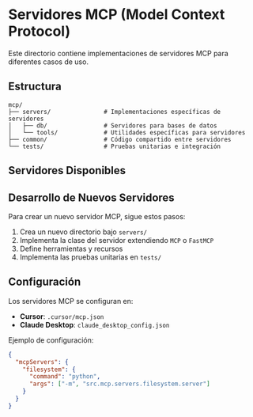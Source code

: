 # Servidores MCP (Model Context Protocol)

Este directorio contiene implementaciones de servidores MCP para diferentes casos de uso.

## Estructura

```
mcp/
├── servers/               # Implementaciones específicas de servidores
│   ├── db/                # Servidores para bases de datos
│   └── tools/             # Utilidades específicas para servidores
├── common/                # Código compartido entre servidores
└── tests/                 # Pruebas unitarias e integración
```

## Servidores Disponibles



## Desarrollo de Nuevos Servidores

Para crear un nuevo servidor MCP, sigue estos pasos:

1. Crea un nuevo directorio bajo `servers/`
2. Implementa la clase del servidor extendiendo `MCP` o `FastMCP`
3. Define herramientas y recursos
4. Implementa las pruebas unitarias en `tests/`

## Configuración

Los servidores MCP se configuran en:
- **Cursor**: `.cursor/mcp.json`
- **Claude Desktop**: `claude_desktop_config.json`

Ejemplo de configuración:

```json
{
  "mcpServers": {
    "filesystem": {
      "command": "python",
      "args": ["-m", "src.mcp.servers.filesystem.server"]
    }
  }
}
```
